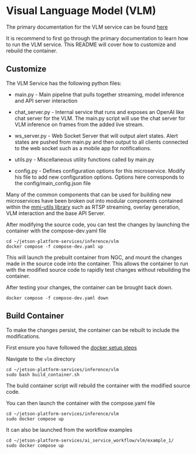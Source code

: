 # Visual Language Model (VLM)

The primary documentation for the VLM service can be found [here](https://docs.nvidia.com/jetson/jps/inference-services/vlm.html)

It is recommend to first go through the primary documentation to learn how to run the VLM service. This README will cover how to customize and rebuild the container.

## Customize

The VLM Service has the following python files:

- main.py - Main pipeline that pulls together streaming, model inference and API server interaction 

- chat_server.py - Internal service that runs and exposes an OpenAI like chat server for the VLM. The main.py script will use the chat server for VLM inference on frames from the added live stream. 

- ws_server.py - Web Socket Server that will output alert states. Alert states are pushed from main.py and then output to all clients connected to the web socket such as a mobile app for notifications. 

- utils.py - Miscellaneous utility functions called by main.py

- config.py - Defines configuration options for this microservice. Modify his file to add new configuration options. Options here corresponds to the config/main_config.json file 


Many of the common components that can be used for building new microservices have been broken out into modular components contained within the [mmj-utils library](https://github.com/NVIDIA-AI-IOT/mmj_utils) such as RTSP streaming, overlay generation, VLM interaction and the base API Server.

After modifying the source code, you can test the changes by launching the container with the compose-dev.yaml file 

```
cd ~/jetson-platform-services/inference/vlm
docker compose -f compose-dev.yaml up 
```

This will launch the prebuilt container from NGC, and mount the changes made in the source code into the container. This allows the container to run with the modified source code to rapidly test changes without rebuilding the container.  

After testing your changes, the container can be brought back down. 

```
docker compose -f compose-dev.yaml down 
```

## Build Container

To make the changes persist, the container can be rebuilt to include the modifications.  

First ensure you have followed the [docker setup steps](./../../README.md#setup)

Navigate to the ```vlm``` directory 

```
cd ~/jetson-platform-services/inference/vlm
sudo bash build_container.sh 
```

The build container script will rebuild the container with the modified source code.

You can then launch the container with the compose.yaml file 

```
cd ~/jetson-platform-services/inference/vlm
sudo docker compose up
```

It can also be launched from the workflow examples 

```
cd ~/jetson-platform-services/ai_service_workflow/vlm/example_1/
sudo docker compose up 
```